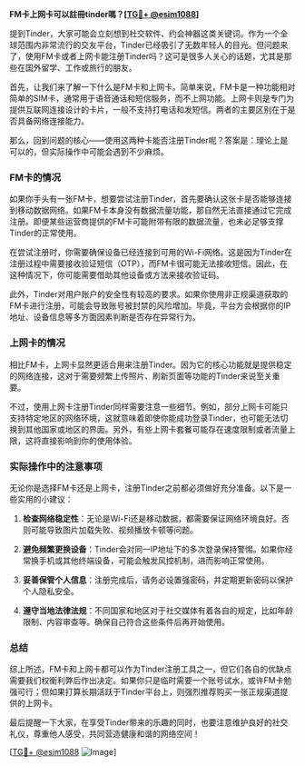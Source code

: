 **FM卡上网卡可以註冊tinder嗎？[[TG💪+ @esim1088](https://t.me/s/esim1088)]**

提到Tinder，大家可能会立刻想到社交软件、约会神器这类关键词。作为一个全球范围内非常流行的交友平台，Tinder已经吸引了无数年轻人的目光。但问题来了，使用FM卡或者上网卡能注册Tinder吗？这可是很多人关心的话题，尤其是那些在国外留学、工作或旅行的朋友。

首先，让我们来了解一下什么是FM卡和上网卡。简单来说，FM卡是一种功能相对简单的SIM卡，通常用于语音通话和短信服务，而不上网功能。上网卡则是专门为提供互联网连接设计的卡片，一般不支持打电话和发短信。两者的主要区别在于是否具备网络连接能力。

那么，回到问题的核心——使用这两种卡能否注册Tinder呢？答案是：理论上是可以的，但实际操作中可能会遇到不少麻烦。

### FM卡的情况

如果你手头有一张FM卡，想要尝试注册Tinder，首先要确认这张卡是否能够连接到移动数据网络。如果FM卡本身没有数据流量功能，那自然无法直接通过它完成注册。即便某些运营商提供的FM卡可能附带有限的数据流量，也未必足够支撑Tinder的正常使用。

在尝试注册时，你需要确保设备已经连接到可用的Wi-Fi网络。这是因为Tinder在注册过程中需要接收验证短信（OTP），而FM卡很可能无法接收短信。因此，在这种情况下，你可能需要借助其他设备或方法来接收验证码。

此外，Tinder对用户账户的安全性有较高的要求。如果你使用非正规渠道获取的FM卡进行注册，可能会导致账号被封禁的风险增加。毕竟，平台方会根据你的IP地址、设备信息等多方面因素判断是否存在异常行为。

### 上网卡的情况

相比FM卡，上网卡显然更适合用来注册Tinder。因为它的核心功能就是提供稳定的网络连接，这对于需要频繁上传照片、刷新页面等功能的Tinder来说至关重要。

不过，使用上网卡注册Tinder同样需要注意一些细节。例如，部分上网卡可能只支持特定地区的网络环境，这就意味着即使你能成功登录Tinder，也可能无法切换到其他国家或地区的界面。另外，有些上网卡套餐可能存在速度限制或者流量上限，这将直接影响到你的使用体验。

### 实际操作中的注意事项

无论你是选择FM卡还是上网卡，注册Tinder之前都必须做好充分准备。以下是一些实用的小建议：

1. **检查网络稳定性**：无论是Wi-Fi还是移动数据，都需要保证网络环境良好。否则可能导致图片加载失败、视频播放卡顿等问题。
   
2. **避免频繁更换设备**：Tinder会对同一IP地址下的多次登录保持警惕。如果你经常换手机或其他终端设备，可能会触发风控机制，进而影响正常使用。

3. **妥善保管个人信息**：注册完成后，请务必设置强密码，并定期更新密码以保护个人隐私安全。

4. **遵守当地法律法规**：不同国家和地区对于社交媒体有着各自的规定，比如年龄限制、内容审查等。确保自己符合这些条件后再开始使用。

### 总结

综上所述，FM卡和上网卡都可以作为Tinder注册工具之一，但它们各自的优缺点需要我们权衡利弊后作出决定。如果你只是临时需要一个账号试水，或许FM卡勉强可行；但如果打算长期活跃于Tinder平台上，则强烈推荐购买一张正规渠道提供的上网卡。

最后提醒一下大家，在享受Tinder带来的乐趣的同时，也要注意维护良好的社交礼仪，尊重他人感受，共同营造健康和谐的网络空间！

[[TG💪+ @esim1088](https://t.me/s/esim1088) ![Image](https://i.postimg.cc/4NQfJmqS/Snipaste-2025-05-13-00-14-12.png)]